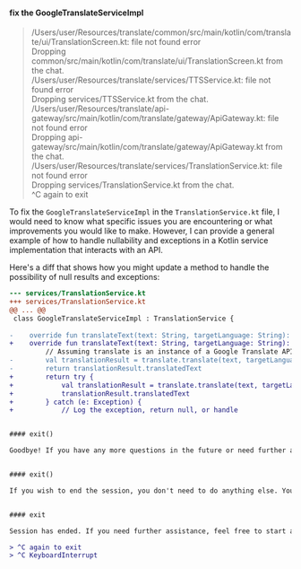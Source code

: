 
#### fix the GoogleTranslateServiceImpl  
> /Users/user/Resources/translate/common/src/main/kotlin/com/translate/ui/TranslationScreen.kt: file not found error  
> Dropping common/src/main/kotlin/com/translate/ui/TranslationScreen.kt from the chat.  
> /Users/user/Resources/translate/services/TTSService.kt: file not found error  
> Dropping services/TTSService.kt from the chat.  
> /Users/user/Resources/translate/api-gateway/src/main/kotlin/com/translate/gateway/ApiGateway.kt: file not found error  
> Dropping api-gateway/src/main/kotlin/com/translate/gateway/ApiGateway.kt from the chat.  
> /Users/user/Resources/translate/services/TranslationService.kt: file not found error  
> Dropping services/TranslationService.kt from the chat.  
> ^C again to exit  

To fix the `GoogleTranslateServiceImpl` in the `TranslationService.kt` file, I would need to know what specific issues you are encountering or what improvements you would like to make. However, I can provide a general example of how to handle nullability and exceptions in a Kotlin service implementation that interacts with an API.

Here's a diff that shows how you might update a method to handle the possibility of null results and exceptions:

```diff
--- services/TranslationService.kt
+++ services/TranslationService.kt
@@ ... @@
 class GoogleTranslateServiceImpl : TranslationService {
 
-    override fun translateText(text: String, targetLanguage: String): String {
+    override fun translateText(text: String, targetLanguage: String): String? {
         // Assuming translate is an instance of a Google Translate API client
-        val translationResult = translate.translate(text, targetLanguage)
-        return translationResult.translatedText
+        return try {
+            val translationResult = translate.translate(text, targetLanguage)
+            translationResult.translatedText
+        } catch (e: Exception) {
+            // Log the exception, return null, or handle


#### exit()  

Goodbye! If you have any more questions in the future or need further assistance with your code, feel free to reach out. Have a great day!


#### exit()  

If you wish to end the session, you don't need to do anything else. You can close the window or tab, or simply stop interacting. If you have any more questions in the future, feel free to return. Have a great day!


#### exit  

Session has ended. If you need further assistance, feel free to start a new session. Have a great day!

> ^C again to exit  
> ^C KeyboardInterrupt  
